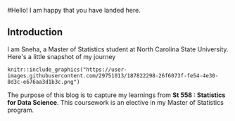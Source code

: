 #Hello! I am happy that you have landed here. 

## Introduction

I am Sneha, a Master of Statistics student at North Carolina State University. Here's a little snapshot of my journey 

```{r, echo=FALSE, out.width="25%", fig.align="center"}
knitr::include_graphics("https://user-images.githubusercontent.com/29751013/187822298-26f6073f-fe54-4e30-8d3c-e676aa3d1b3c.png")
```

The purpose of this blog is to capture my learnings from **St 558 : Statistics for Data Science**. This coursework is an elective in my Master of Statistics program.
